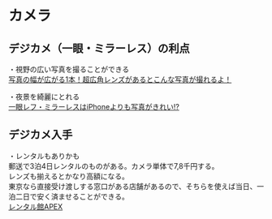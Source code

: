 # カメラ  

## デジカメ（一眼・ミラーレス）の利点
・視野の広い写真を撮ることができる  
[写真の幅が広がる1本！超広角レンズがあるとこんな写真が撮れるよ！](https://yurucamelife.com/wide-angle/)  

・夜景を綺麗にとれる  
[一眼レフ・ミラーレスはiPhoneよりも写真がきれい!?](https://rentry.jp/note/iphone-itigan-compare/#i-2)

## デジカメ入手  
・レンタルもありかも  
郵送で3泊4日レンタルのものがある。カメラ単体で7,8千円する。  
レンズも揃えるとかなり高額になる。  
東京なら直接受け渡しする窓口がある店舗があるので、そちらを使えば当日、一泊二日で安く済ませることができる。  
[レンタル館APEX](https://www.apex106.com/digicam/lens-c/)  

